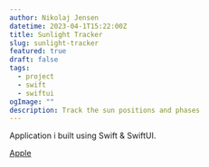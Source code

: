 ```yaml
---
author: Nikolaj Jensen
datetime: 2023-04-1T15:22:00Z
title: Sunlight Tracker
slug: sunlight-tracker
featured: true
draft: false
tags:
  - project
  - swift
  - swiftui
ogImage: ""
description: Track the sun positions and phases
---
```


Application i built using Swift & SwiftUI.

[Apple](https://apps.apple.com/us/app/sunlight-tracker/id6446822950)
